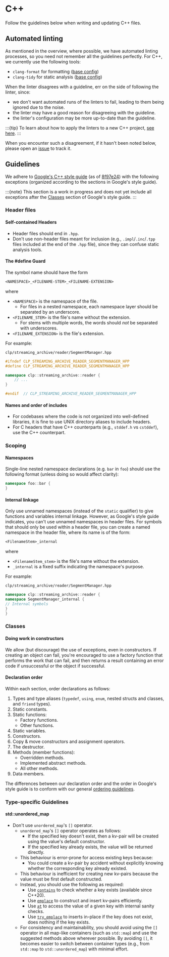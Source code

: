 # C++

Follow the guidelines below when writing and updating C++ files.

## Automated linting

As mentioned in the overview, where possible, we have automated linting processes, so you need not
remember all the guidelines perfectly. For C++, we currently use the following tools:

* `clang-format` for formatting ([base config][clang-format-config])
* `clang-tidy` for static analysis ([base config][clang-tidy-config])

When the linter disagrees with a guideline, err on the side of following the linter, since:

* we don't want automated runs of the linters to fail, leading to them being ignored due to the
  noise.
* the linter may have a good reason for disagreeing with the guideline.
* the linter's configuration may be more up-to-date than the guideline.

:::{tip}
To learn about how to apply the linters to a new C++ project, [see here][adding-cpp-linting].
:::

When you encounter such a disagreement, if it hasn't been noted below, please open an [issue] to
track it.

## Guidelines

We adhere to [Google's C++ style guide][google-cpp-style-guide] (as of
[8f97e24][google-styleguide-8f97e24]) with the following exceptions (organized according to the
sections in Google's style guide).

:::{note}
This section is a work in progress and does not yet include all exceptions after the
[Classes][google-cpp-style-guide-classes] section of Google's style guide.
:::

### Header files

#### Self-contained Headers

* Header files should end in `.hpp`.
* Don't use non-header files meant for inclusion (e.g., `.impl`/`.inc`/`.tpp` files included at the
  end of the `.hpp` file), since they can confuse static analysis tools.

#### The #define Guard

The symbol name should have the form

```txt
<NAMESPACE>_<FILENAME-STEM>_<FILENAME-EXTENSION>
```

where

* `<NAMESPACE>` is the namespace of the file.
  * For files in a nested namespace, each namespace layer should be separated by an underscore.
* `<FILENAME_STEM>` is the file's name without the extension.
  * For stems with multiple words, the words should _not_ be separated with underscores.
* `<FILENAME_EXTENSION>` is the file's extension.

For example:

`clp/streaming_archive/reader/SegmentManager.hpp`

```c++
#ifndef CLP_STREAMING_ARCHIVE_READER_SEGMENTMANAGER_HPP
#define CLP_STREAMING_ARCHIVE_READER_SEGMENTMANAGER_HPP

namespace clp::streaming_archive::reader {
    // ...
}

#endif  // CLP_STREAMING_ARCHIVE_READER_SEGMENTMANAGER_HPP
```

#### Names and order of includes

* For codebases where the code is not organized into well-defined libraries, it is fine to use UNIX
  directory aliases to include headers.
* For C headers that have C++ counterparts (e.g., `stddef.h` vs `cstddef`), use the C++ counterpart.

### Scoping

#### Namespaces

Single-line nested namespace declarations (e.g. `bar` in `foo`) should use the following format
(unless doing so would affect clarity):

```cpp
namespace foo::bar {
}
```

#### Internal linkage

Only use unnamed namespaces (instead of the `static` qualifier) to give functions and variables
internal linkage. However, as Google's style guide indicates, you can't use unnamed namespaces in
header files. For symbols that should only be used within a header file, you can create a named
namespace in the header file, where its name is of the form:

```txt
<FilenameStem>_internal
```

where

* `<FilenameStem_stem>` is the file's name without the extension.
* `_internal` is a fixed suffix indicating the namespace's purpose.

For example:

`clp/streaming_archive/reader/SegmentManager.hpp`

```c++
namespace clp::streaming_archive::reader {
namespace SegmentManager_internal {
// Internal symbols
}
}
```

### Classes

#### Doing work in constructors

We allow (but discourage) the use of exceptions, even in constructors. If creating an object can
fail, you're encouraged to use a factory function that performs the work that can fail, and then
returns a result containing an error code if unsuccessful or the object if successful.

#### Declaration order

Within each section, order declarations as follows:

1. Types and type aliases (`typedef`, `using`, `enum`, nested structs and classes, and `friend`
   types).
2. Static constants.
3. Static functions:
   * Factory functions.
   * Other functions.
4. Static variables.
5. Constructors.
6. Copy & move constructors and assignment operators.
7. The destructor.
8. Methods (member functions):
   * Overridden methods.
   * Implemented abstract methods.
   * All other methods.
9. Data members.

The differences between our declaration order and the order in Google's style guide is to conform
with our general [ordering guidelines](./contrib-guides-general.md#declaration-order).

### Type-specific Guidelines

#### std::unordered_map

* Don't use `unordered_map`'s `[]` operator.
  * `unordered_map`'s `[]` operator operates as follows:
    * If the specified key doesn't exist, then a kv-pair will be created using the value's default
      constructor.
    * If the specified key already exists, the value will be returned directly.
  * This behaviour is error-prone for access existing keys because:
    * You could create a kv-pair by accident without explicitly knowing whether the corresponding
      key already existed.
  * This behaviour is inefficient for creating new kv-pairs because the value must be first default
    constructed.
  * Instead, you should use the following as required:
    * Use [`contains`][std::unordered_map::contains] to check whether a key exists (available since
      C++20).
    * Use [`emplace`][std::unordered_map::emplace] to construct and insert kv-pairs efficiently.
    * Use [`at`][std::unordered_map::at] to access the value of a given key with internal sanity
      checks.
    * Use [`try_emplace`][std::unordered_map::try_emplace] to inserts in-place if the key does not
      exist, does nothing if the key exists.
  * For consistency and maintainability, you should avoid using the `[]` operator in all map-like
    containers (such as `std::map`) and use the suggested methods above wherever possible. By
    avoiding `[]`, it becomes easier to switch between container types (e.g., from `std::map` to
    `std::unordered_map`) with minimal effort.


[adding-cpp-linting]: https://github.com/y-scope/yscope-dev-utils/blob/main/docs/lint-tools-cpp.md
[clang-format-config]: https://github.com/y-scope/yscope-dev-utils/blob/main/lint-configs/.clang-format
[clang-tidy-config]: https://github.com/y-scope/yscope-dev-utils/blob/main/lint-configs/.clang-tidy
[google-cpp-style-guide]: https://google.github.io/styleguide/cppguide.html
[google-cpp-style-guide-classes]: https://google.github.io/styleguide/cppguide.html#Classes
[google-styleguide-8f97e24]: https://github.com/google/styleguide/tree/8f97e24da04753c7a15eda6b02114a01ec3146f5
[issue]: https://github.com/y-scope/yscope-docs/issues/new
[std::unordered_map::at]: https://en.cppreference.com/w/cpp/container/unordered_map/at
[std::unordered_map::contains]: https://en.cppreference.com/w/cpp/container/unordered_map/contains
[std::unordered_map::emplace]: https://en.cppreference.com/w/cpp/container/unordered_map/emplace
[std::unordered_map::try_emplace]: https://en.cppreference.com/w/cpp/container/unordered_map/try_emplace
